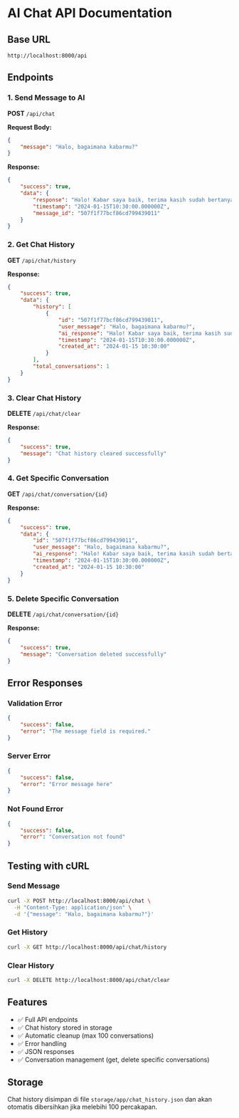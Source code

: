 # AI Chat API Documentation

## Base URL
```
http://localhost:8000/api
```

## Endpoints

### 1. Send Message to AI
**POST** `/api/chat`

**Request Body:**
```json
{
    "message": "Halo, bagaimana kabarmu?"
}
```

**Response:**
```json
{
    "success": true,
    "data": {
        "response": "Halo! Kabar saya baik, terima kasih sudah bertanya. Bagaimana dengan kabar Anda?",
        "timestamp": "2024-01-15T10:30:00.000000Z",
        "message_id": "507f1f77bcf86cd799439011"
    }
}
```

### 2. Get Chat History
**GET** `/api/chat/history`

**Response:**
```json
{
    "success": true,
    "data": {
        "history": [
            {
                "id": "507f1f77bcf86cd799439011",
                "user_message": "Halo, bagaimana kabarmu?",
                "ai_response": "Halo! Kabar saya baik, terima kasih sudah bertanya.",
                "timestamp": "2024-01-15T10:30:00.000000Z",
                "created_at": "2024-01-15 10:30:00"
            }
        ],
        "total_conversations": 1
    }
}
```

### 3. Clear Chat History
**DELETE** `/api/chat/clear`

**Response:**
```json
{
    "success": true,
    "message": "Chat history cleared successfully"
}
```

### 4. Get Specific Conversation
**GET** `/api/chat/conversation/{id}`

**Response:**
```json
{
    "success": true,
    "data": {
        "id": "507f1f77bcf86cd799439011",
        "user_message": "Halo, bagaimana kabarmu?",
        "ai_response": "Halo! Kabar saya baik, terima kasih sudah bertanya.",
        "timestamp": "2024-01-15T10:30:00.000000Z",
        "created_at": "2024-01-15 10:30:00"
    }
}
```

### 5. Delete Specific Conversation
**DELETE** `/api/chat/conversation/{id}`

**Response:**
```json
{
    "success": true,
    "message": "Conversation deleted successfully"
}
```

## Error Responses

### Validation Error
```json
{
    "success": false,
    "error": "The message field is required."
}
```

### Server Error
```json
{
    "success": false,
    "error": "Error message here"
}
```

### Not Found Error
```json
{
    "success": false,
    "error": "Conversation not found"
}
```

## Testing with cURL

### Send Message
```bash
curl -X POST http://localhost:8000/api/chat \
  -H "Content-Type: application/json" \
  -d '{"message": "Halo, bagaimana kabarmu?"}'
```

### Get History
```bash
curl -X GET http://localhost:8000/api/chat/history
```

### Clear History
```bash
curl -X DELETE http://localhost:8000/api/chat/clear
```

## Features

- ✅ Full API endpoints
- ✅ Chat history stored in storage
- ✅ Automatic cleanup (max 100 conversations)
- ✅ Error handling
- ✅ JSON responses
- ✅ Conversation management (get, delete specific conversations)

## Storage

Chat history disimpan di file `storage/app/chat_history.json` dan akan otomatis dibersihkan jika melebihi 100 percakapan. 